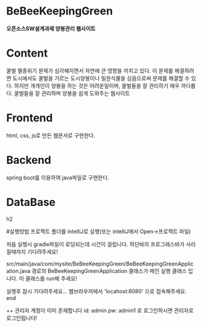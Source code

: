 # BeBeeKeepingGreen
**오픈소스SW설계과제 양봉관리 웹사이트**

# Content
꿀벌 멸종위기 문제가 심각해지면서 자연에 큰 영향을 끼치고 있다.
이 문제를 해결하려면 도시에서도 꿀벌을 기르는 도시양봉이나 밀원식물을 심음으로써 문제를 해결할 수 있다. 하지만 개개인이 양봉을 하는 것은 어려운일이며, 꿀벌들을 잘 관리하기 매우 까다롭다.
꿀벌들을 잘 관리하며 양봉을 쉽게 도와주는 웹사이트

# Frontend
html, css, js로 만든 웹문서로 구현한다.

# Backend
spring boot를 이용하여 java파일로 구현한다.

# DataBase
h2

#실행방법
프로젝트 폴더를 intelliJ로 실행(또는 intelliJ에서 Open->프로젝트 파일)

처음 실행시 gradle파일이 로딩되는데 시간이 걸립니다. 하단바의 프로그레스바가 사라질때까지 기다려주세요!

src/main/java/com/mysite/BeBeeKeepingGreen/BeBeeKeepingGreenApplication.java 경로의 BeBeeKeepingGreenApplication 클래스가 메인 실행 클래스 입니다. 이 클래스를 run해 주세요!

실행후 잠시 기다려주세요...
웹브라우저에서 'locahost:8080' 으로 접속해주세요.
end

++
관리자 계정이 이미 존재합니다
id: admin     pw: admin1  로 로그인하시면 관리자로 로그인됩니다!



